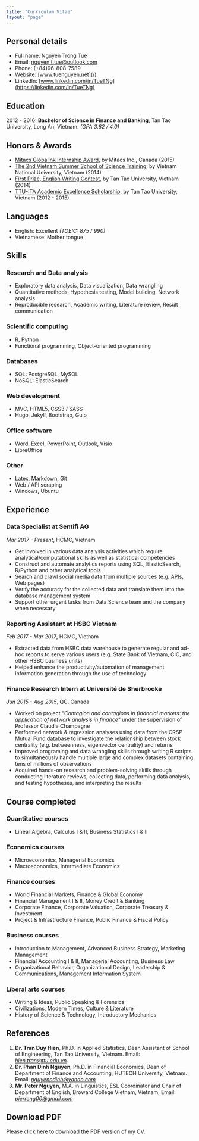 ```yaml
---
title: "Curriculum Vitae"
layout: "page"
---
```


## Personal details
- Full name: Nguyen Trong Tue
- Email: nguyen.t.tue@outlook.com
- Phone: (+84)96-808-7589
- Website: [www.tuenguyen.net](/)
- LinkedIn: [www.linkedin.com/in/TueTNg](https://linkedin.com/in/TueTNg)



## Education
2012 - 2016: **Bachelor of Science in Finance and Banking**, Tan Tao University, Long An, Vietnam. *(GPA 3.82 / 4.0)*

## Honors & Awards
- [Mitacs Globalink Internship Award](https://www.mitacs.ca/en/programs/globalink/globalink-research-internship), by Mitacs Inc., Canada (2015)
- [The 2nd Vietnam Summer School of Science Training](http://www.truonghekhoahoc.org/truonghe2014.pdf), by Vietnam National University, Vietnam (2014)
- [First Prize, English Writing Contest](http://hum.ttu.edu.vn/vn/component/content/category/2-uncategorised), by Tan Tao University, Vietnam (2014)
- [TTU-ITA Academic Excellence Scholarship](http://dspace.ttu.edu.vn/bitstream/handle/123456789/1330/TTU-ITA%20Scholarship.pdf?sequence=1&isAllowed=y&CSRF_TOKEN=b3efae6bf9051820eb1225cbe315e19f36d7bfc3), by Tan Tao University, Vietnam (2012 - 2015)

## Languages
- English: Excellent *(TOEIC: 875 / 990)*
- Vietnamese: Mother tongue


## Skills
### Research and Data analysis
- Exploratory data analysis, Data visualization, Data wrangling
- Quantitative methods, Hypothesis testing, Model building, Network analysis
- Reproducible research, Academic writing, Literature review, Result communication

### Scientific computing
- R, Python
- Functional programming, Object-oriented programming

### Databases
- SQL: PostgreSQL, MySQL
- NoSQL: ElasticSearch

### Web development
- MVC, HTML5, CSS3 / SASS
- Hugo, Jekyll, Bootstrap, Gulp


### Office software
- Word, Excel, PowerPoint, Outlook, Visio
- LibreOffice

### Other
- Latex, Markdown, Git
- Web / API scraping
- Windows, Ubuntu

## Experience

### Data Specialist at Sentifi AG
*Mar 2017 - Present*, HCMC, Vietnam

- Get involved in various data analysis activities which require analytical/computational skills as well as statistical competencies
- Construct and automate analytics reports using SQL, ElasticSearch, R/Python and other analytical tools
- Search and crawl social media data from multiple sources (e.g. APIs, Web pages)
- Verify the accuracy for the collected data and translate them into the database management system
- Support other urgent tasks from Data Science team and the company when necessary

### Reporting Assistant at HSBC Vietnam
*Feb 2017 - Mar 2017*, HCMC, Vietnam

- Extracted data from HSBC data warehouse to generate regular and ad-hoc reports to serve various users (e.g. State Bank of Vietnam, CIC, and other HSBC business units)
- Helped enhance the productivity/automation of management information generation through the use of technology

### Finance Research Intern at Université de Sherbrooke
*Jun 2015 - Aug 2015*, QC, Canada

- Worked on project *"Contagion and contagions in financial markets: the application of network analysis in finance"* under the supervision of Professor Claudia Champagne
- Performed network & regression analyses using data from the CRSP Mutual Fund database to investigate the relationship between stock centrality (e.g. betweenness, eigenvector centrality) and returns
- Improved programing and data wrangling skills through writing R scripts to simultaneously handle multiple large and complex datasets containing tens of millions of observations
- Acquired hands-on research and problem-solving skills through conducting literature reviews, collecting data, performing data analysis, and testing hypotheses, and interpreting the results

## Course completed 
### Quantitative courses
- Linear Algebra, Calculus I & II, Business Statistics I & II

### Economics courses
- Microeconomics, Managerial Economics
- Macroeconomics, Intermediate Economics

### Finance courses
- World Financial Markets, Finance & Global Economy
- Financial Management I & II, Money Credit & Banking
- Corporate Finance, Corporate Valuation, Corporate Treasury & Investment
- Project & Infrastructure Finance, Public Finance & Fiscal Policy

### Business courses
- Introduction to Management, Advanced Business Strategy, Marketing Management
- Financial Accounting I & II, Managerial Accounting, Business Law
- Organizational Behavior, Organizational Design, Leadership & Communications, Management Information System

### Liberal arts courses
- Writing & Ideas, Public Speaking & Forensics
- Civilizations, Modern Times, Culture & Literature
- History of Science & Technology, Introductory Mechanics


## References
1. **Dr. Tran Duy Hien**, Ph.D. in Applied Statistics, Dean Assistant of School of Engineering, Tan Tao University, Vietnam. Email: *hien.tran@ttu.edu.vn*.
1. **Dr. Phan Dinh Nguyen**, Ph.D. in Financial Economics, Dean of Department of Finance and Accounting, HUTECH University, Vietnam. Email: *nguyenpdinh@yahoo.com*
1. **Mr. Peter Nguyen**, M.A. in Linguistics, ESL Coordinator and Chair of Department of English, Broward College Vietnam, Vietnam, Email: *pierreng00@gmail.com*

## Download PDF

Please click [here](/) to download the PDF version of my CV.